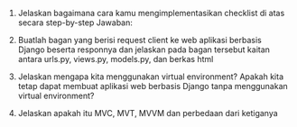 1. Jelaskan bagaimana cara kamu mengimplementasikan checklist di atas secara step-by-step
Jawaban:

2. Buatlah bagan yang berisi request client ke web aplikasi berbasis Django beserta responnya dan jelaskan pada bagan tersebut kaitan antara urls.py, views.py, models.py, dan berkas html

3. Jelaskan mengapa kita menggunakan virtual environment? Apakah kita tetap dapat membuat aplikasi web berbasis Django tanpa menggunakan virtual environment?

4. Jelaskan apakah itu MVC, MVT, MVVM dan perbedaan dari ketiganya